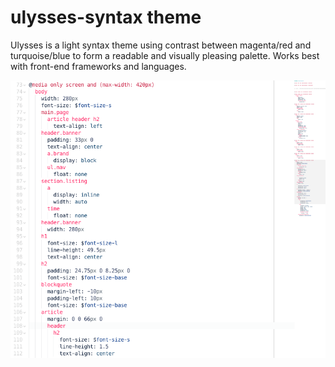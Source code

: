 # ulysses-syntax theme

Ulysses is a light syntax theme using contrast between magenta/red and turquoise/blue to form a readable and visually pleasing palette. Works best with front-end frameworks and languages.

![SASS Syntax for Ulysses](https://github.com/mezdef/ulysses-syntax/blob/master/screenshot.png)
